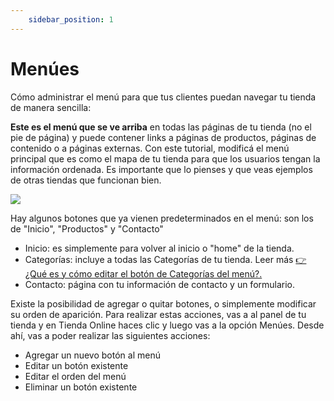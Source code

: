 ```yaml
---
    sidebar_position: 1
---
```


# Menúes

Cómo administrar el menú para que tus clientes puedan navegar tu tienda de manera sencilla:

**Este es el menú que se ve arriba** en todas las páginas de tu tienda (no el pie de página) y puede contener links a páginas de productos, páginas de contenido o a páginas externas. Con este tutorial, modificá el menú principal que es como el mapa de tu tienda para que los usuarios tengan la información ordenada. Es importante que lo pienses y que veas ejemplos de otras tiendas que funcionan bien.

![](/Fotos/TiendaOnline/Menues/menu1.png)

Hay algunos botones que ya vienen predeterminados en el menú: son los de "Inicio", "Productos" y "Contacto"

- Inicio: es simplemente para volver al inicio o "home" de la tienda.
- Categorías: incluye a todas las Categorías de tu tienda. Leer más [👉¿Qué es y cómo editar el botón de Categorías del menú?.](/tutoriales/categorias/como-agregar-una-categoria-en-el-menu)
- Contacto: página con tu información de contacto y un formulario.

Existe la posibilidad de agregar o quitar botones, o simplemente modificar su orden de aparición.
Para realizar estas acciones, vas a al panel de tu tienda y en Tienda Online haces clic y luego vas a la opción Menúes. Desde ahí, vas a poder realizar las siguientes acciones:

- Agregar un nuevo botón al menú
- Editar un botón existente
- Editar el orden del menú
- Eliminar un botón existente
